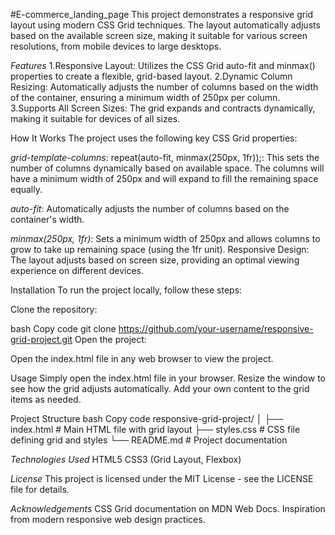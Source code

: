 #E-commerce_landing_page
This project demonstrates a responsive grid layout using modern CSS Grid techniques. The layout automatically adjusts based on the available screen size, making it suitable for various screen resolutions, from mobile devices to large desktops.

*Features*
1.Responsive Layout: Utilizes the CSS Grid auto-fit and minmax() properties to create a flexible, grid-based layout.
2.Dynamic Column Resizing: Automatically adjusts the number of columns based on the width of the container, ensuring a minimum width of 250px per column.
3.Supports All Screen Sizes: The grid expands and contracts dynamically, making it suitable for devices of all sizes.

How It Works
The project uses the following key CSS Grid properties:

*grid-template-columns*: repeat(auto-fit, minmax(250px, 1fr));: This sets the number of columns dynamically based on available space. The columns will have a minimum width of 250px and will expand to fill the remaining space equally.

*auto-fit*: Automatically adjusts the number of columns based on the container's width.

*minmax(250px, 1fr)*: Sets a minimum width of 250px and allows columns to grow to take up remaining space (using the 1fr unit).
Responsive Design: The layout adjusts based on screen size, providing an optimal viewing experience on different devices.

Installation
To run the project locally, follow these steps:

Clone the repository:

bash
Copy code
git clone https://github.com/your-username/responsive-grid-project.git
Open the project:

Open the index.html file in any web browser to view the project.

Usage
Simply open the index.html file in your browser.
Resize the window to see how the grid adjusts automatically.
Add your own content to the grid items as needed.

Project Structure
bash
Copy code
responsive-grid-project/
│
├── index.html       # Main HTML file with grid layout
├── styles.css       # CSS file defining grid and styles
└── README.md        # Project documentation


*Technologies Used*
HTML5
CSS3 (Grid Layout, Flexbox)

*License*
This project is licensed under the MIT License - see the LICENSE file for details.

*Acknowledgements*
CSS Grid documentation on MDN Web Docs.
Inspiration from modern responsive web design practices.

